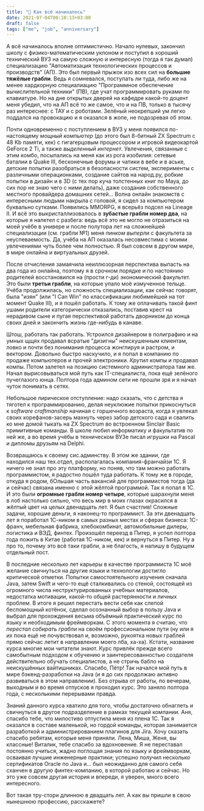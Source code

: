 ```yaml
---
title: "🚀 Как всё начиналось"
date: 2021-07-04T00:10:13+03:00
draft: false
tags: ["me", "job", "anniversary"]
---
```


А всё начиналось вполне оптимистично. Начало нулевых, закончил школу с физико-математическим уклоном и поступил в хороший технический ВУЗ на самую сложную и интересную (тогда я так думал) специализацию "Автоматизация технологических процессов и производств" (АП). Это был первый прыжок изо всех сил на **большие тяжёлые грабли**. Ведь я сомневался, поступать ли туда, либо же на менее хардкорную специалиацию "Программное обеспечение вычислительной техники" (ПВ), где учат программировать руками по клавиатуре. Но на дне открытых дверей на кафедре какой-то доцент меня убедил, что на АП всё то же самое, что и на ПВ, только в тысячу раз интереснее: с ТАУ и с роботами. Зелёный неокрепший ум легко поддался на провокацию и я оказался в жопе, не подозревая об этом.

Почти одновременно с поступлением в ВУЗ у меня появился по-настоящему *мощный компьютер* (до этого был 8-битный ZX Spectrum с 48 Kb памяти, кек) с гигагерцовым процессором и игровой видеокартой GeForce 2 Ti, а также *выделенный интернет*. Увлечения, связанные с этим комбо, посыпались на меня как из рога изобилия: сетевые баталии в Quake III, бесконечные форумы и чатики в вебе и в аське, детские попытки разобраться в безопасности систем, эксперименты с различными операционками, создание сайтов на народ.ру, робкие попытки в дизайн и в 3D (с тех пор куча толстенных книг по Maya, до сих пор не знаю чего с ними делать), даже создания собственного местного провайдера домашних сетей... Волна онлайн знакомств с интересными людьми накрыла с головой, я сидел за компьютером буквально сутками. Появились MMORPG, я всерьёз подсел на Lineage II. И всё это выкристаллизовалось в **зубастые грабли номер два**, на которые я налетел с разбега: ведь всё это не могло не отразиться на моей учёбе в универе и после полутора лет на сложнейшей специализации (см. грабли №1) меня *пинком выперли* с факультета за неуспеваемость. Да, учёба на АП оказалась несовместима с моими увлечениями чуть более чем полностью. Я был совсем в другом мире, в мире онлайна и виртуальных друзей.

После отчисления замаячила неиллюзорная перспектива выпасть на два года из онлайна, поэтому я в срочном порядке и по настоянию родителей восстановился на (прости г-ди) экономический факультет. Это были **третьи грабли**, на которые упало моё измученное тельце. Учёба продолжилась, но сложность специализации, как сейчас говорят, была "изян" (или "I Can Win" по классификации любимейшей на тот момент Quake III), и я пошёл работать. К тому же оплачивать такой финт ушами родители категорически отказались, поставив крест на нерадивом сыне и пугая перспективой работать дворником до конца своих дней и закончить жизнь где-нибудь в канаве.

Штош, работать так работать. Устроился дизайнером в полиграфию и на умных щщях продавал всратые "дизигны" неискушенным клиентам, ловко и почти без понимания процесса жонглируя и растром, и вектором. Довольно быстро наскучило, и я попал в компанию по продаже компьютеров и прочей электроники. *Крутил* компы и продавал компы. Потом залетел на позицию системного администратора там же. Начал вырисовываться мой путь как IT-специалиста, пока ещё зелёного пучеглазого юнца. Полтора года админом сети не прошли зря и я начал чуток понимать в сетях.

Небольшое лирическое отступление: надо сказать, что с детства я тяготел к программированию, делая неуклюжие попытки прикоснуться к *software craftmanship* начиная с горшечного возраста, когда я увлекал своих корефанов-засерь махнуть через забор детского сада и свалить ко мне домой тыкать на ZX Spectrum во встроенном Sinclair Basic примитивные команды. В школе любил информатику и факультатив по ней же, а во время учёбы в техническом ВУЗе писал игрушки на Pascal и дипломы друзьям на Delphi.

Возвращаюсь к своему сис.админству. В этом же здании, где находился наш тех.отдел, располагалась компания-франчайзи 1С. Я ничего не знал про эту платформу, но поняв, что там можно работать программистом, я радостно пошёл туда работать. К тому же в городе, откуда я родом, бОльшая часть вакансий для программистов тогда (да и сейчас) связана именно с этой жёлтой программой. Так я попал в 1С. И это были **огромные грабли номер четыре**, которые шарахнули меня в лоб настолько сильно, что весь мир в моих глазах окрасился в жёлтый цвет на целых двенадцать лет. Я был счастлив! Сложные задачи, хорошие деньги, я наконец-то программист. За эти двенадцать лет я поработал 1С-ником в самых разных местах и сферах бизнеса: 1С-франч, мебельная фабрика, хлебокомбинат, автомобильные дилеры, логистика и ВЭД, финтех. Произошёл переезд в Питер, я успел полтора года пожить в Китае (работая 1С-ником, кек) и вернуться в Питер. Ну а про то, почему это всё таки грабли, а не благость, я напишу в будущем отдельный пост.

В последние несколько лет карьеры в качестве программиста 1С моё желание свичнуться на другие языки и технологии достигло критической отметки.  Попытки самостоятельного изучения сначала Java, затем Swift и чего-то ещё сталкивались со стеной, состоящей из огромного числа неструктурированных учебных материалов, недостатка мотивации, какой-то общей растерянности и личных проблем. В итоге я решил перестать вести себя как слепой беспомощный котёнок, сделал осознанный выбор в пользу Java и выбрал для прохождения весьма объёмный практический курс по языку и необходимым фреймворкам. С этого момента я считаю, что *перестал собирать грабли* на своём профессиональном пути (ну или я их пока ещё не почувствовал и, возможно, рукоятка новых граблей прямо сейчас летит в направлении моего лба, ха-ха). Кстати, название курса многие мои читатели знают. Курс привлёк прежде всего самобытным подходом к обучению и заинтересованностью создателя действительно обучать специалистов, а не стричь бабло на неискушённых вайтишниках. Спасибо, Пётр! Так начался мой путь в мире бэкенд-разработки на Java (и я до сих продолжаю активно развиваться в этом направлении). Без отрыва от работы, по вечерам, выходным и во время отпусков я проходил курс. Это заняло полтора года, с несколькими перерывами правда.

Знаний данного курса хватило для того, чтобы достаточно обнаглеть и свичнуться в другое подразделение в рамках текущей компании. Аня, спасибо тебе, что милостиво отпустила меня из плена 1С. Так я оказался в составе маленькой, но гордой команды, которая занимается разработкой и администрированием плагинов для Jira. Хочу сказать спасибо ребятам, которые меня приняли. Лена, Миша, Женя, вы классные! Виталик, тебе спасибо за вдохновение. Я не переставал постоянно учиться, жадно поглощая знания по языку и фреймворкам, осваивая лучшие инженерные практики; успешно получил несколько сертификатов Oracle по Java и... был неожиданно для самого себя сханчен в другую финтех-компанию, в которой работаю и сейчас. Но это уже совсем другая история и впереди, я уверен, много всего интересного.

Вот такая тру-стори длинною в двадцать лет. А как вы пришли в свою нынешнюю профессию, расскажете?
